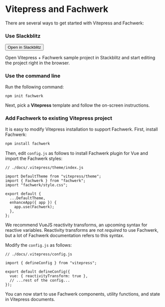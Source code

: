 # Vitepress and Fachwerk

There are several ways to get started with Vitepress and Fachwerk:

### Use Slackblitz

<Button href="https://stackblitz.com/fork/github/fachwerk-dev/create-fachwerk/tree/main/vitepress?file=docs%2Findex.md&title=Fachwerk+Vite">Open in Slackblitz</Button>

Open Vitepress + Fachwerk sample project in Stackblitz and start editing the project right in the browser.

### Use the command line

Run the following command:

```bash
npm init fachwerk
```

Next, pick a **Vitepress** template and follow the on-screen instructions.

### Add Fachwerk to existing Vitepress project

It is easy to modify Vitepress installation to support Fachwerk. First, install Fachwerk:

```bash
npm install fachwerk
```

Then, edit `config.js` as follows to install Fachwerk plugin for Vue and import the Fachwerk styles:

```js{4-5,10}
// ./docs/.vitepress/theme/index.js

import DefaultTheme from "vitepress/theme";
import { Fachwerk } from "fachwerk";
import "fachwerk/style.css";

export default {
  ...DefaultTheme,
  enhanceApp({ app }) {
    app.use(Fachwerk);
  },
};
```

We recommend VueJS reactivity transforms, an upcoming syntax for reactive variables. Reactivity transforms are not _required_ to use Fachwerk, but a lot of Fachwerk documentation refers to this syntax.

Modify the `config.js` as follows:

```js{6}
// ./docs/.vitepress/config.js

import { defineConfig } from "vitepress";

export default defineConfig({
  vue: { reactivityTransform: true },
  // ...rest of the config...
});
```

You can now start to use Fachwerk components, utility functions, and state in Vitepress documents.
